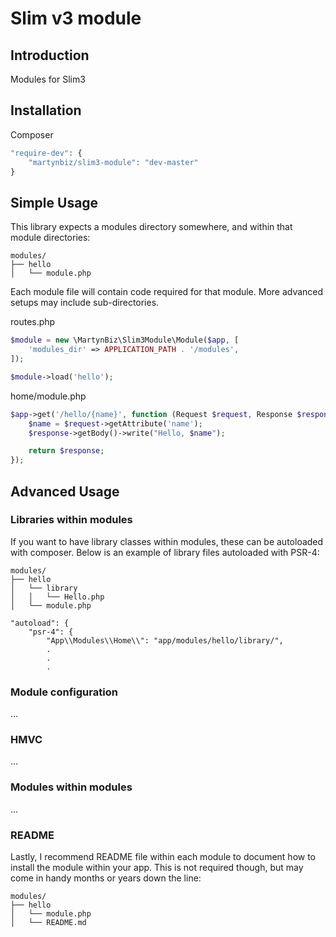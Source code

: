 # Slim v3 module #

## Introduction ##

Modules for Slim3

## Installation ##

Composer

```php
"require-dev": {
    "martynbiz/slim3-module": "dev-master"
}
```

## Simple Usage ##

This library expects a modules directory somewhere, and within that module directories:

```
modules/
├── hello
│   └── module.php
```

Each module file will contain code required for that module. More advanced setups may
include sub-directories.

routes.php

```php
$module = new \MartynBiz\Slim3Module\Module($app, [
    'modules_dir' => APPLICATION_PATH . '/modules',
]);

$module->load('hello');
```

home/module.php

```php
$app->get('/hello/{name}', function (Request $request, Response $response) {
    $name = $request->getAttribute('name');
    $response->getBody()->write("Hello, $name");

    return $response;
});
```

## Advanced Usage ##

### Libraries within modules ###

If you want to have library classes within modules, these can be autoloaded with
composer. Below is an example of library files autoloaded with PSR-4:

```
modules/
├── hello
│   └── library
│   │   └── Hello.php
│   └── module.php
```

```
"autoload": {
    "psr-4": {
        "App\\Modules\\Home\\": "app/modules/hello/library/",
        .
        .
        .
```

### Module configuration ###

...

### HMVC ###

...

### Modules within modules ###

...

### README ###

Lastly, I recommend README file within each module to document how to install the
module within your app. This is not required though, but may come in handy months or
years down the line:

```
modules/
├── hello
│   └── module.php
│   └── README.md
```
